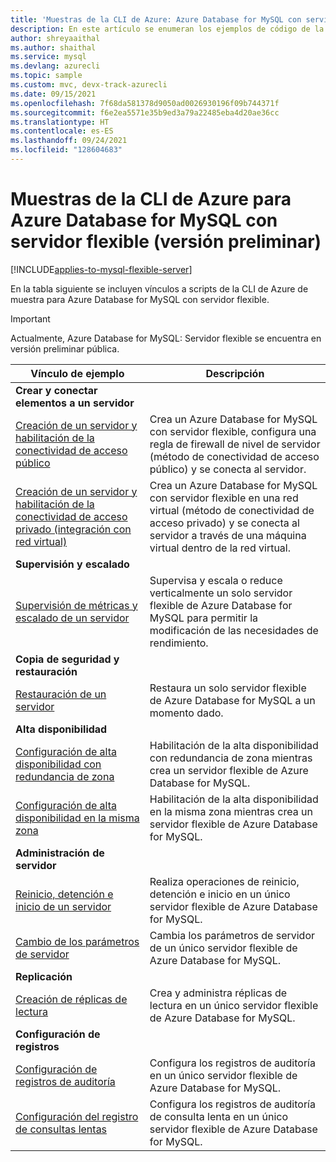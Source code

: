 ```yaml
---
title: 'Muestras de la CLI de Azure: Azure Database for MySQL con servidor flexible'
description: En este artículo se enumeran los ejemplos de código de la CLI de Azure disponibles para interactuar con Azure Database for MySQL con servidor flexible.
author: shreyaaithal
ms.author: shaithal
ms.service: mysql
ms.devlang: azurecli
ms.topic: sample
ms.custom: mvc, devx-track-azurecli
ms.date: 09/15/2021
ms.openlocfilehash: 7f68da581378d9050ad0026930196f09b744371f
ms.sourcegitcommit: f6e2ea5571e35b9ed3a79a22485eba4d20ae36cc
ms.translationtype: HT
ms.contentlocale: es-ES
ms.lasthandoff: 09/24/2021
ms.locfileid: "128604683"
---
```

# <a name="azure-cli-samples-for-azure-database-for-mysql---flexible-server-preview"></a>Muestras de la CLI de Azure para Azure Database for MySQL con servidor flexible (versión preliminar) 

[!INCLUDE[applies-to-mysql-flexible-server](../includes/applies-to-mysql-flexible-server.md)]

En la tabla siguiente se incluyen vínculos a scripts de la CLI de Azure de muestra para Azure Database for MySQL con servidor flexible.

> [!IMPORTANT]
> Actualmente, Azure Database for MySQL: Servidor flexible se encuentra en versión preliminar pública.


| Vínculo de ejemplo | Descripción  |
|---|---|
|**Crear y conectar elementos a un servidor**||
| [Creación de un servidor y habilitación de la conectividad de acceso público](scripts/sample-cli-create-connect-public-access.md) | Crea un Azure Database for MySQL con servidor flexible, configura una regla de firewall de nivel de servidor (método de conectividad de acceso público) y se conecta al servidor. |
| [Creación de un servidor y habilitación de la conectividad de acceso privado (integración con red virtual)](scripts/sample-cli-create-connect-private-access.md) | Crea un Azure Database for MySQL con servidor flexible en una red virtual (método de conectividad de acceso privado) y se conecta al servidor a través de una máquina virtual dentro de la red virtual. |
|**Supervisión y escalado**||
| [Supervisión de métricas y escalado de un servidor](scripts/sample-cli-monitor-and-scale.md) | Supervisa y escala o reduce verticalmente un solo servidor flexible de Azure Database for MySQL para permitir la modificación de las necesidades de rendimiento. |
|**Copia de seguridad y restauración**||
| [Restauración de un servidor](scripts/sample-cli-restore-server.md) | Restaura un solo servidor flexible de Azure Database for MySQL a un momento dado. |
|**Alta disponibilidad**||
| [Configuración de alta disponibilidad con redundancia de zona](scripts/sample-cli-zone-redundant-ha.md) | Habilitación de la alta disponibilidad con redundancia de zona mientras crea un servidor flexible de Azure Database for MySQL.|
| [Configuración de alta disponibilidad en la misma zona](scripts/sample-cli-same-zone-ha.md) | Habilitación de la alta disponibilidad en la misma zona mientras crea un servidor flexible de Azure Database for MySQL.|
|**Administración de servidor**||
| [Reinicio, detención e inicio de un servidor](scripts/sample-cli-restart-stop-start.md)| Realiza operaciones de reinicio, detención e inicio en un único servidor flexible de Azure Database for MySQL. |
| [Cambio de los parámetros de servidor](scripts/sample-cli-change-server-parameters.md) | Cambia los parámetros de servidor de un único servidor flexible de Azure Database for MySQL. |
|**Replicación**||
| [Creación de réplicas de lectura](scripts/sample-cli-read-replicas.md) | Crea y administra réplicas de lectura en un único servidor flexible de Azure Database for MySQL. |
|**Configuración de registros**||
| [Configuración de registros de auditoría](scripts/sample-cli-audit-logs.md) | Configura los registros de auditoría en un único servidor flexible de Azure Database for MySQL. |
| [Configuración del registro de consultas lentas](scripts/sample-cli-slow-query-logs.md) | Configura los registros de auditoría de consulta lenta en un único servidor flexible de Azure Database for MySQL. |

